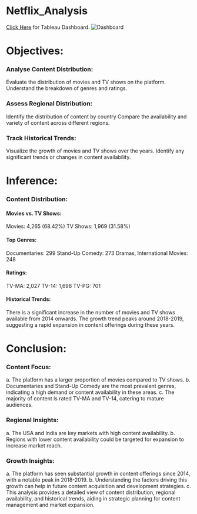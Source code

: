 # Netflix_Analysis
[Click Here](https://public.tableau.com/views/NetflixAnalysis_17204316664760/Netflix?:language=en-US&:sid=&:redirect=auth&:display_count=n&:origin=viz_share_link) for Tableau Dashboard.
![Dashboard](https://github.com/user-attachments/assets/9a139975-3c31-43da-a812-d43399b47310)

<h1>Objectives: </h1>
<h3>Analyse Content Distribution: </h3>
 <p>Evaluate the distribution of movies and TV shows on the platform.
 Understand the breakdown of genres and ratings. </p>
<h3>Assess Regional Distribution: </h3>
 <p>Identify the distribution of content by country
 Compare the availability and variety of content across different regions. </p>
<h3>Track Historical Trends: </h3>
 <p>Visualize the growth of movies and TV shows over the years. Identify any significant trends or changes in content availability.</p>


<h1> Inference: </h1>
<h3>Content Distribution: </h3>
<h4>Movies vs. TV Shows:</h4>
 <p>Movies: 4,265 (68.42%) 
 TV Shows: 1,969 (31.58%) </p>
<h4>Top Genres: </h4>
 <p>Documentaries: 299 
 Stand-Up Comedy: 273 
 Dramas, International Movies: 248 </p>
<h4>Ratings: </h4>
 <p>TV-MA: 2,027 
 TV-14: 1,698 
 TV-PG: 701 </p>
<h4>Historical Trends: </h4>
 <p>There is a significant increase in the number of movies and TV shows available from 2014 onwards.
 The growth trend peaks around 2018-2019, suggesting a rapid expansion in content offerings during these years. </p>

<h1>Conclusion: </h1>
<h3>Content Focus: </h3>
 a. The platform has a larger proportion of movies compared to TV shows. 
 b. Documentaries and Stand-Up Comedy are the most prevalent genres, 
indicating a high demand or content availability in these areas. 
 c. The majority of content is rated TV-MA and TV-14, catering to mature 
audiences. 
<h3>Regional Insights: </h3>
 a. The USA and India are key markets with high content availability. 
 b. Regions with lower content availability could be targeted for expansion to increase market reach. 
<h3>Growth Insights: </h3>
 a. The platform has seen substantial growth in content offerings since 2014, with a notable peak in 2018-2019. 
 b. Understanding the factors driving this growth can help in future content acquisition and development strategies. 
 c. This analysis provides a detailed view of content distribution, regional availability, and historical trends, aiding in strategic planning for content management and market expansion. 
